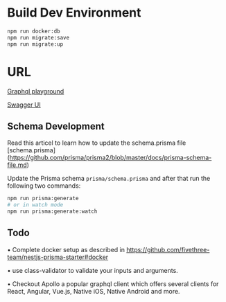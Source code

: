 # Build Dev Environment


```bash
npm run docker:db
npm run migrate:save
npm run migrate:up

```

# URL

[Graphql playground](http://localhost:3000/graphql)

[Swagger UI](http://localhost:3000/api/#/)


## Schema Development

Read this articel to learn how to update the schema.prisma file [schema.prisma]
(https://github.com/prisma/prisma2/blob/master/docs/prisma-schema-file.md)


Update the Prisma schema `prisma/schema.prisma` and after that run the following two commands:

```bash
npm run prisma:generate
# or in watch mode
npm run prisma:generate:watch
```


## Todo

•	Complete docker setup as described in https://github.com/fivethree-team/nestjs-prisma-starter#docker

•	use class-validator to validate your inputs and arguments.

•	Checkout Apollo a popular graphql client which offers several clients for React, Angular, Vue.js, Native iOS, Native Android and more.

